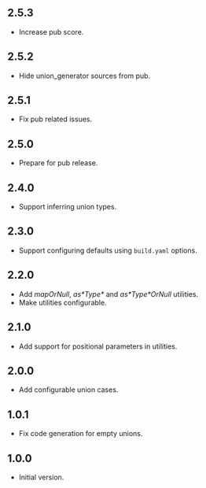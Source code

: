 ## 2.5.3

- Increase pub score.

## 2.5.2

- Hide union_generator sources from pub.

## 2.5.1

- Fix pub related issues.

## 2.5.0

- Prepare for pub release.

## 2.4.0

- Support inferring union types.

## 2.3.0

- Support configuring defaults using `build.yaml` options.

## 2.2.0

- Add _mapOrNull_, _as\*Type\*_ and _as\*Type\*OrNull_ utilities.
- Make utilities configurable.

## 2.1.0

- Add support for positional parameters in utilities.

## 2.0.0

- Add configurable union cases.

## 1.0.1

- Fix code generation for empty unions.

## 1.0.0

- Initial version.
